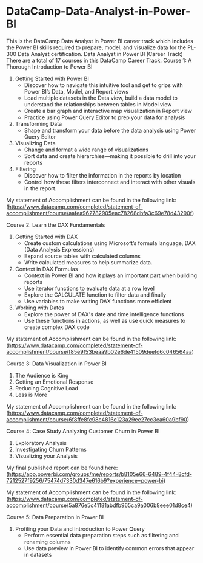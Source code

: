 # DataCamp-Data-Analyst-in-Power-BI
This is the DataCamp Data Analyst in Power BI career track which includes the Power BI skills required to prepare, model, and visualize data for the PL-300 Data Analyst certification.
                                                                        Data Analyst in Power BI (Career Track)
There are a total of 17 courses in this DataCamp Career Track. 
Course 1: A Thorough Introduction to Power BI
1. Getting Started with Power BI
   - Discover how to navigate this intuitive tool and get to grips with Power BI’s Data, Model, and Report views
   - Load multiple datasets in the Data view, build a data model to understand the relationships between tables in Model view
   - Create a bar graph and interactive map visualization in Report view
   - Practice using Power Query Editor to prep your data for analysis
2. Transforming Data
   -  Shape and transform your data before the data analysis using Power Query Editor
3. Visualizing Data
   -  Change and format a wide range of visualizations
   -  Sort data and create hierarchies—making it possible to drill into your reports
4. Filtering
   - Discover how to filter the information in the reports by location
   - Control how these filters interconnect and interact with other visuals in the report.

My statement of Accomplishment can be found in the following link: (https://www.datacamp.com/completed/statement-of-accomplishment/course/aafea962782905eac78268dbfa3c69e78d43290f)

Course 2: Learn the DAX Fundamentals
1. Getting Started with DAX
   - Create custom calculations using Microsoft’s formula language, DAX (Data Analysis Expressions)
   - Expand source tables with calculated columns
   - Write calculated measures to help summarize data.
2. Context in DAX Formulas
   - Context in Power BI and how it plays an important part when building reports
   - Use iterator functions to evaluate data at a row level
   - Explore the CALCULATE function to filter data and finally
   - Use variables to make writing DAX functions more efficient
3. Working with Dates
   - Explore the power of DAX's date and time intelligence functions
   - Use these functions in actions, as well as use quick measures to create complex DAX code
     
My statement of Accomplishment can be found in the following link: (https://www.datacamp.com/completed/statement-of-accomplishment/course/f85e9f53beaa9b02e6de41509deefd6c046564aa)

Course 3: Data Visualization in Power BI
1. The Audience is King
2. Getting an Emotional Response
3. Reducing Cognitive Load
4. Less is More

My statement of Accomplishment can be found in the following link: (https://www.datacamp.com/completed/statement-of-accomplishment/course/6f8ffe8fc98c4816e123a29ee27cc3ea60a9bf90)

Course 4: Case Study Analyzing Customer Churn in Power BI
1. Exploratory Analysis
2. Investigating Churn Patterns
3. Visualizing your Analysis
   
My final published report can be found here: (https://app.powerbi.com/groups/me/reports/b8105e66-6489-4f44-8cfd-7212527f9256/75474d7330d347e616b9?experience=power-bi)

My statement of Accomplishment can be found in the following link: (https://www.datacamp.com/completed/statement-of-accomplishment/course/5a876e5c41181abdfb965ca9a006b8eee01d8ce4)

Course 5: Data Preparation in Power BI
1. Profiling your Data and Introduction to Power Query
   - Perform essential data preparation steps such as filtering and renaming columns
   - Use data preview in Power BI to identify common errors that appear in datasets
